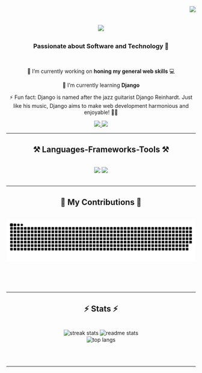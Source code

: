 <img align="right" src="https://visitor-badge.laobi.icu/badge?page_id=VentsislavVR.VentsislavVR" />

<h1 align="center">
    <img src="https://readme-typing-svg.herokuapp.com/?font=Righteous&size=35&center=true&vCenter=true&width=500&height=70&duration=4000&lines=Hi+There!+👋;+I'm+Ventsislav+Rachev!;" />
</h1>

<h3 align="center">Passionate about Software and Technology 🚀</h3>

<br/>

<div align="center">
 
 🔭 I’m currently working on **honing my general web skills** 💻

 🌱 I’m currently learning **Django**

⚡ Fun fact: Django is named after the jazz guitarist Django Reinhardt. Just like his music, Django aims to make web development harmonious and enjoyable! 🎸🌐


 </div>
 
<div align="center"> 
  <a href="ventsislav.vichkov.rachev@gmail.com">
    <img src="https://img.shields.io/badge/Gmail-333333?style=for-the-badge&logo=gmail&logoColor=red" />
  </a>
  <a href="https://linkedin.com/" target="_blank">
    <img src="https://img.shields.io/badge/LinkedIn-0077B5?style=for-the-badge&logo=linkedin&logoColor=white" target="_blank" />
  </a>

[//]: # (  <a href="https://https://github.com/VentsislavVR" target="_blank">)

[//]: # (     <img src="https://img.shields.io/badge/Portfolio-FF5722?style=for-the-badge&logo=todoist&logoColor=white" target="_blank" /> <!-- sqlite, safari, google-chrome are other good icon options -->)

[//]: # (  </a> TODO:portfolio)
</div>

 <hr/>
 
<h2 align="center">⚒️ Languages-Frameworks-Tools ⚒️</h2>
<br/>
<div align="center">
    <img src="https://skillicons.dev/icons?i=html,css,vscode,linux,github,git" />
    <img src="https://skillicons.dev/icons?i=py,django,postgres," /><br>
</div>

<br/>
<hr/>

<div align="center">
  <h2>🐍 My Contributions 🐍</h2>
  <br>
  <img alt="snake eating my contributions" src="https://raw.githubusercontent.com/VentsislavVR/VentsislavVR/output/github-contribution-grid-snake.svg" />
  
  <br/><br/><br/>
</div>

<hr/>

<h2 align="center">⚡ Stats ⚡</h2>
<br>
<div align=center>
  <img width=390 src="https://github-readme-streak-stats-VentsislavVR.vercel.app/?user=VentsislavVR&count_private=true&theme=react&border_radius=10" alt="streak stats"/>
  <img width=390 src="https://github-readme-stats-VentsislavVR.vercel.app/api?username=VentsislavVR&count_private=true&show_icons=true&theme=react&rank_icon=github&border_radius=10" alt="readme stats" />
  <br/>
  <img width=325 align="center" src="https://github-readme-stats-VentsislavVR.vercel.app/api/top-langs/?username=salesp07&hide=HTML&langs_count=8&layout=compact&theme=react&border_radius=10&size_weight=0.5&count_weight=0.5&exclude_repo=github-readme-stats" alt="top langs" />
</div>

<br/><br/>

<hr/>
